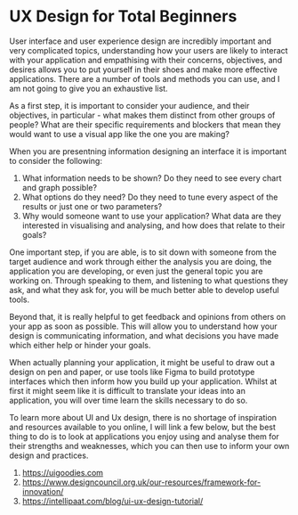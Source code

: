 # UX Design for Total Beginners


User interface and user experience design are incredibly important and very complicated topics, understanding how your users are likely to interact with your application and empathising with their concerns, objectives, and desires allows you to put yourself in their shoes and make more effective applications. There are a number of tools and methods you can use, and I am not going to give you an exhaustive list. 

As a first step, it is important to consider your audience, and their objectives, in particular - what makes them distinct from other groups of people? What are their specific requirements and blockers that mean they would want to use a visual app like the one you are making?

When you are presentning information designing an interface it is important to consider the following:
1. What information needs to be shown? Do they need to see every chart and graph possible?
2. What options do they need? Do they need to tune every aspect of the results or just one or two parameters?
3. Why would someone want to use your application? What data are they interested in visualising and analysing, and how does that relate to their goals?

One important step, if you are able, is to sit down with someone from the target audience and work through either the analysis you are doing, the application you are developing, or even just the general topic you are working on. Through speaking to them, and listening to what questions they ask, and what they ask for, you will be much better able to develop useful tools. 

Beyond that, it is really helpful to get feedback and opinions from others on your app as soon as possible. This will allow you to understand how your design is communicating information, and what decisions you have made which either help or hinder your goals. 

When actually planning your application, it might be useful to draw out a design on pen and paper, or use tools like Figma to build prototype interfaces which then inform how you build up your application. Whilst at first it might seem like it is difficult to translate your ideas into an application, you will over time learn the skills necessary to do so. 

To learn more about UI and Ux design, there is no shortage of inspiration and resources available to you online, I will link a few below, but the best thing to do is to look at applications you enjoy using and analyse them for their strengths and weaknesses, which you can then use to inform your own design and practices. 
1. https://uigoodies.com
2. https://www.designcouncil.org.uk/our-resources/framework-for-innovation/
3. https://intellipaat.com/blog/ui-ux-design-tutorial/

